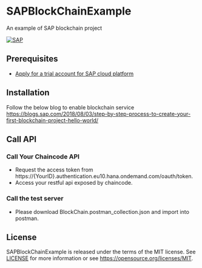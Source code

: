 # SAPBlockChainExample
An example of SAP blockchain project

[![SAP](https://blogs.sap.com/wp-content/uploads/2018/09/clipboard25-1.png)](http://cloudplatform.sap.com/)

## Prerequisites
* [Apply for a trial account for SAP cloud platform](https://cloudplatform.sap.com/index.html)

## Installation 
Follow the below blog to enable blockchain service
https://blogs.sap.com/2018/08/03/step-by-step-process-to-create-your-first-blockchain-project-hello-world/

## Call API
### Call Your Chaincode API
* Request the access token from https://{YourID}.authentication.eu10.hana.ondemand.com/oauth/token.
* Access your restful api exposed by chaincode.
### Call the test server
* Please download BlockChain.postman_collection.json and import into postman.

## License
SAPBlockChainExample is released under the terms of the MIT license. See [LICENSE](LICENSE) for more information or see https://opensource.org/licenses/MIT.
